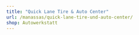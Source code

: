 ```yaml
---
title: "Quick Lane Tire & Auto Center"
url: /manassas/quick-lane-tire-und-auto-center/
shop: Autowerkstatt
---
```

